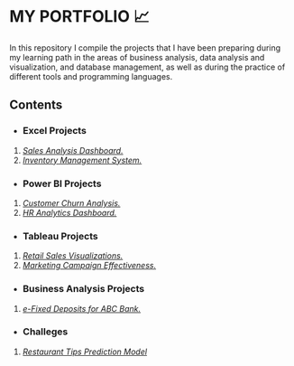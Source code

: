 # MY PORTFOLIO 📈

In this repository I compile the projects that I have been preparing during my learning path in the areas of business analysis, data analysis and visualization, and database management, as well as during the practice of different tools and programming languages.

## Contents
* ### Excel Projects
1. [*Sales Analysis Dashboard.*](https://github.com/KaroLili1/myBAPortfolio.com/tree/main/Excel%20Projects#sales-analysis-dashboard)
2. [*Inventory Management System.*]()

* ### Power BI Projects
1. [*Customer Churn Analysis.*]()
2. [*HR Analytics Dashboard.*]()

* ### Tableau Projects
1. [*Retail Sales Visualizations.*]()
2. [*Marketing Campaign Effectiveness.*]()

* ### Business Analysis Projects
1. [*e-Fixed Deposits for ABC Bank.*]()

* ### Challeges
1. [*Restaurant Tips Prediction Model*]()
